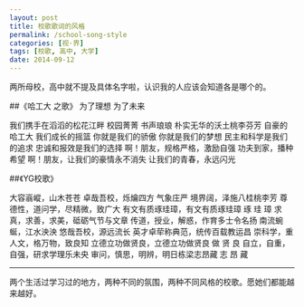 ```yaml
---
layout: post
title: 校歌歌词的风格
permalink: /school-song-style
categories: [视·界]
tags: [校歌, 高中, 大学]
date: 2014-09-12
--- 
```


<pre>两所母校，高中就不提及具体名字啦，认识我的人应该会知道各是哪个的。</pre>

##《哈工大 之歌》
为了理想 为了未来

我们携手在滔滔的松花江畔
校园菁菁 书声琅琅
朴实无华的沃土桃李芬芳
自豪的哈工大
我们成长的摇篮
你就是我们的骄傲
你就是我们的梦想
民主和科学是我们的追求
忠诚和报效是我们的选择
啊！朋友，规格严格，激励自强
功夫到家，播种希望
啊！朋友，让我们的豪情永不消失
让我们的青春，永远闪光


##《YG校歌》

大容嵡嵷，山木苍苍
卓哉吾校，烁爚四方
气象庄严 境界阔，泽施八桂桃李芳
尊德性，道问学，尽精微，致广大
有文有质琢珪璋，有文有质琢珪璋
琢 珪 璋
求真，求善，求美，砥砺气节与文章
传道，授业，解惑，作育多士令名扬
南流蜿蜒，江水泱泱
悠哉吾校，源远流长
英才卓荦称典范，统传百载教运昌
崇科学，重人文，格万物，致良知
立德立功做贤良，立德立功做贤良
做 贤 良
自立，自重，自强，研求学理乐未央
审问，慎思，明辨，明日栋梁志昂藏
志 昂 藏

----

两个生活过学习过的地方，两种不同的氛围，两种不同风格的校歌。愿她们都能越来越好。